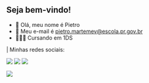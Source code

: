 ## Seja bem-vindo!
- 🐔 Olá, meu nome é Pietro
- 🍉 Meu e-mail é pietro.martemev@escola.pr.gov.br
- 👨🏽‍🎓 Cursando em 1DS

 |  Minhas redes sociais:

<a href="https://www.twitch.tv/pepexisz"> <img src="https://img.shields.io/badge/Twitch-9146FF?style=for-the-badge&logo=twitch&logoColor=white"></a>
<a href="https://steamcommunity.com/id/ppx1"> <img src="https://img.shields.io/badge/Steam-000000?style=for-the-badge&logo=steam&logoColor=white"></a>
<a href="https://steamcommunity.com/id/ppx1"> <img src="	https://img.shields.io/badge/Steam-000000?style=for-the-badge&logo=steam&logoColor=white"></a>



 <img src="https://cdn-0001.qstv.on.epicgames.com/iOfKpnoYfhIHnqSjMa/image/landscape_comp.jpeg">


<!--
**BenitoMussoliniOfc/BenitoMussoliniOfc** is a ✨ _special_ ✨ repository because its `README.md` (this file) appears on your GitHub profile.

Here are some ideas to get you started:

- 🔭 I’m currently working on ...
- 🌱 I’m currently learning ...
- 👯 I’m looking to collaborate on ...
- 🤔 I’m looking for help with ...
- 💬 Ask me about ...
- 📫 How to reach me: ...
- 😄 Pronouns: ...
- ⚡ Fun fact: ...
-->
